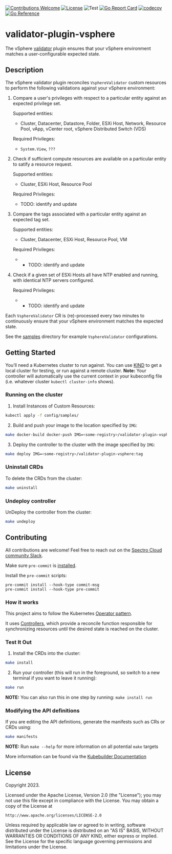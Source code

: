 [![Contributions Welcome](https://img.shields.io/badge/contributions-welcome-brightgreen.svg?style=flat)](https://github.com/validator-labs/validator-plugin-vsphere/issues)
[![License](https://img.shields.io/badge/License-Apache%202.0-blue.svg)](https://opensource.org/licenses/Apache-2.0)
![Test](https://github.com/validator-labs/validator-plugin-vsphere/actions/workflows/test.yaml/badge.svg)
[![Go Report Card](https://goreportcard.com/badge/github.com/validator-labs/validator-plugin-vsphere)](https://goreportcard.com/report/github.com/validator-labs/validator-plugin-vsphere)
[![codecov](https://codecov.io/gh/validator-labs/validator-plugin-vsphere/graph/badge.svg?token=QHR08U8SEQ)](https://codecov.io/gh/validator-labs/validator-plugin-vsphere)
[![Go Reference](https://pkg.go.dev/badge/github.com/validator-labs/validator-plugin-vsphere.svg)](https://pkg.go.dev/github.com/validator-labs/validator-plugin-vsphere)

# validator-plugin-vsphere
The vSphere [validator](https://github.com/validator-labs/validator) plugin ensures that your vSphere environment matches a user-configurable expected state.

## Description
The vSphere validator plugin reconciles `VsphereValidator` custom resources to perform the following validations against your vSphere environment:

1. Compare a user's privileges with respect to a particular entity against an expected privilege set.

   Supported entities:
   - Cluster, Datacenter, Datastore, Folder, ESXi Host, Network, Resource Pool, vApp, vCenter root, vSphere Distributed Switch (VDS)

   Required Privileges:
   - `System.View`, `???`
2. Check if sufficient compute resources are available on a particular entity to satify a resource request.

   Supported entities:
   - Cluster, ESXi Host, Resource Pool

   Required Privileges:
   - TODO: identify and update
3. Compare the tags associated with a particular entity against an expected tag set.

   Supported entities:
   - Cluster, Datacenter, ESXi Host, Resource Pool, VM

   Required Privileges:
   - - TODO: identify and update
4. Check if a given set of ESXi Hosts all have NTP enabled and running, with identical NTP servers configured.

   Required Privileges:
   - - TODO: identify and update

Each `VsphereValidator` CR is (re)-processed every two minutes to continuously ensure that your vSphere environment matches the expected state.

See the [samples](https://github.com/validator-labs/validator-plugin-vsphere/tree/main/config/samples) directory for example `VsphereValidator` configurations.

## Getting Started
You’ll need a Kubernetes cluster to run against. You can use [KIND](https://sigs.k8s.io/kind) to get a local cluster for testing, or run against a remote cluster.
**Note:** Your controller will automatically use the current context in your kubeconfig file (i.e. whatever cluster `kubectl cluster-info` shows).

### Running on the cluster
1. Install Instances of Custom Resources:

```sh
kubectl apply -f config/samples/
```

2. Build and push your image to the location specified by `IMG`:

```sh
make docker-build docker-push IMG=<some-registry>/validator-plugin-vsphere:tag
```

3. Deploy the controller to the cluster with the image specified by `IMG`:

```sh
make deploy IMG=<some-registry>/validator-plugin-vsphere:tag
```

### Uninstall CRDs
To delete the CRDs from the cluster:

```sh
make uninstall
```

### Undeploy controller
UnDeploy the controller from the cluster:

```sh
make undeploy
```

## Contributing
All contributions are welcome! Feel free to reach out on the [Spectro Cloud community Slack](https://spectrocloudcommunity.slack.com/join/shared_invite/zt-g8gfzrhf-cKavsGD_myOh30K24pImLA#/shared-invite/email).

Make sure `pre-commit` is [installed](https://pre-commit.com#install).

Install the `pre-commit` scripts:

```console
pre-commit install --hook-type commit-msg
pre-commit install --hook-type pre-commit
```

### How it works
This project aims to follow the Kubernetes [Operator pattern](https://kubernetes.io/docs/concepts/extend-kubernetes/operator/).

It uses [Controllers](https://kubernetes.io/docs/concepts/architecture/controller/),
which provide a reconcile function responsible for synchronizing resources until the desired state is reached on the cluster.

### Test It Out
1. Install the CRDs into the cluster:

```sh
make install
```

2. Run your controller (this will run in the foreground, so switch to a new terminal if you want to leave it running):

```sh
make run
```

**NOTE:** You can also run this in one step by running: `make install run`

### Modifying the API definitions
If you are editing the API definitions, generate the manifests such as CRs or CRDs using:

```sh
make manifests
```

**NOTE:** Run `make --help` for more information on all potential `make` targets

More information can be found via the [Kubebuilder Documentation](https://book.kubebuilder.io/introduction.html)

## License

Copyright 2023.

Licensed under the Apache License, Version 2.0 (the "License");
you may not use this file except in compliance with the License.
You may obtain a copy of the License at

    http://www.apache.org/licenses/LICENSE-2.0

Unless required by applicable law or agreed to in writing, software
distributed under the License is distributed on an "AS IS" BASIS,
WITHOUT WARRANTIES OR CONDITIONS OF ANY KIND, either express or implied.
See the License for the specific language governing permissions and
limitations under the License.

